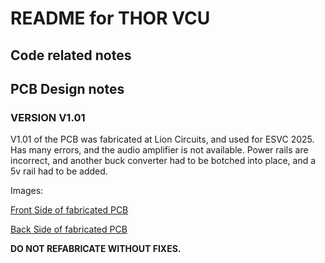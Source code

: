# README for THOR VCU 

## Code related notes 




## PCB Design notes 


### VERSION V1.01 


V1.01 of the PCB was fabricated at Lion Circuits, and used for ESVC 2025.\
Has many errors, and the audio amplifier is not available. Power rails are incorrect, and another buck converter had to be botched into place, and a 5v rail had to be added. <br/>

Images: <br/>

[Front Side of fabricated PCB](https://github.com/HAYA-Offroading/THOR_VCU/blob/main/PCB_V1-01/FrontSide.jpeg)<br/>

[Back Side of fabricated PCB](https://github.com/HAYA-Offroading/THOR_VCU/blob/main/PCB_V1-01/BackSide.jpeg)<br/>

**DO NOT REFABRICATE WITHOUT FIXES.**

